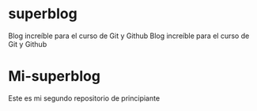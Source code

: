 
# superblog

Blog increíble para el curso de Git y Github 
Blog increíble para el curso de Git y Github 

# Mi-superblog
Este es mi segundo repositorio de principiante

